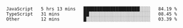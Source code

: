 <!--START_SECTION:waka-->

```text
JavaScript   5 hrs 13 mins   █████████████████████░░░░   84.19 %
TypeScript   31 mins         ██░░░░░░░░░░░░░░░░░░░░░░░   08.45 %
Other        12 mins         █░░░░░░░░░░░░░░░░░░░░░░░░   03.39 %
```

<!--END_SECTION:waka-->


<!--
**Leorio21/Leorio21** is a ✨ _special_ ✨ repository because its `README.md` (this file) appears on your GitHub profile.

Here are some ideas to get you started:

- 🔭 I’m currently working on ...
- 🌱 I’m currently learning ...
- 👯 I’m looking to collaborate on ...
- 🤔 I’m looking for help with ...
- 💬 Ask me about ...
- 📫 How to reach me: ...
- 😄 Pronouns: ...
- ⚡ Fun fact: ...
-->
